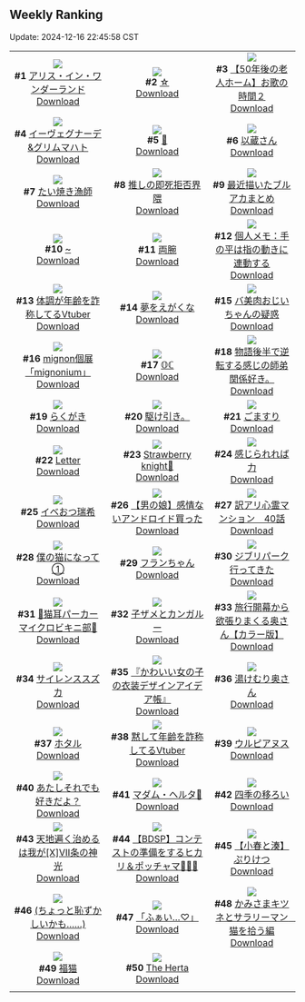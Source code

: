 ## Weekly Ranking
Update: 2024-12-16 22:45:58 CST

|      |      |      |
| :----: | :----: | :----: |
| ![](https://i.pixiv.re/c/240x480/img-master/img/2024/12/10/00/00/21/125049816_p0_master1200.jpg)<br>**#1** [アリス・イン・ワンダーランド](https://www.pixiv.net/artworks/125049816)<br>[Download](https://i.pixiv.re/img-original/img/2024/12/10/00/00/21/125049816_p0.png) | ![](https://i.pixiv.re/c/240x480/img-master/img/2024/12/10/08/30/01/125057666_p0_master1200.jpg)<br>**#2** [☆](https://www.pixiv.net/artworks/125057666)<br>[Download](https://i.pixiv.re/img-original/img/2024/12/10/08/30/01/125057666_p0.jpg) | ![](https://i.pixiv.re/c/240x480/img-master/img/2024/12/10/18/00/21/125066249_p0_master1200.jpg)<br>**#3** [【50年後の老人ホーム】お歌の時間２](https://www.pixiv.net/artworks/125066249)<br>[Download](https://i.pixiv.re/img-original/img/2024/12/10/18/00/21/125066249_p0.jpg) |
| ![](https://i.pixiv.re/c/240x480/img-master/img/2024/12/10/00/06/10/125050293_p0_master1200.jpg)<br>**#4** [イーヴェグナーデ&グリムマハト](https://www.pixiv.net/artworks/125050293)<br>[Download](https://i.pixiv.re/img-original/img/2024/12/10/00/06/10/125050293_p0.jpg) | ![](https://i.pixiv.re/c/240x480/img-master/img/2024/12/10/00/06/03/125050287_p0_master1200.jpg)<br>**#5** [🎀](https://www.pixiv.net/artworks/125050287)<br>[Download](https://i.pixiv.re/img-original/img/2024/12/10/00/06/03/125050287_p0.png) | ![](https://i.pixiv.re/c/240x480/img-master/img/2024/12/11/00/00/27/125077235_p0_master1200.jpg)<br>**#6** [以蔵さん](https://www.pixiv.net/artworks/125077235)<br>[Download](https://i.pixiv.re/img-original/img/2024/12/11/00/00/27/125077235_p0.jpg) |
| ![](https://i.pixiv.re/c/240x480/img-master/img/2024/12/10/20/51/09/125070988_p0_master1200.jpg)<br>**#7** [たい焼き漁師](https://www.pixiv.net/artworks/125070988)<br>[Download](https://i.pixiv.re/img-original/img/2024/12/10/20/51/09/125070988_p0.png) | ![](https://i.pixiv.re/c/240x480/img-master/img/2024/12/10/04/36/35/125055054_p0_master1200.jpg)<br>**#8** [推しの即死拒否界隈](https://www.pixiv.net/artworks/125055054)<br>[Download](https://i.pixiv.re/img-original/img/2024/12/10/04/36/35/125055054_p0.jpg) | ![](https://i.pixiv.re/c/240x480/img-master/img/2024/12/10/10/25/00/125059013_p0_master1200.jpg)<br>**#9** [最近描いたブルアカまとめ](https://www.pixiv.net/artworks/125059013)<br>[Download](https://i.pixiv.re/img-original/img/2024/12/10/10/25/00/125059013_p0.png) |
| ![](https://i.pixiv.re/c/240x480/img-master/img/2024/12/09/00/00/12/125021891_p0_master1200.jpg)<br>**#10** [~](https://www.pixiv.net/artworks/125021891)<br>[Download](https://i.pixiv.re/img-original/img/2024/12/09/00/00/12/125021891_p0.jpg) | ![](https://i.pixiv.re/c/240x480/img-master/img/2024/12/10/00/00/18/125049799_p0_master1200.jpg)<br>**#11** [両腕](https://www.pixiv.net/artworks/125049799)<br>[Download](https://i.pixiv.re/img-original/img/2024/12/10/00/00/18/125049799_p0.png) | ![](https://i.pixiv.re/c/240x480/img-master/img/2024/12/10/06/00/04/125055824_p0_master1200.jpg)<br>**#12** [個人メモ：手の平は指の動きに連動する](https://www.pixiv.net/artworks/125055824)<br>[Download](https://i.pixiv.re/img-original/img/2024/12/10/06/00/04/125055824_p0.jpg) |
| ![](https://i.pixiv.re/c/240x480/img-master/img/2024/12/10/20/09/58/125069864_p0_master1200.jpg)<br>**#13** [体調が年齢を詐称してるVtuber](https://www.pixiv.net/artworks/125069864)<br>[Download](https://i.pixiv.re/img-original/img/2024/12/10/20/09/58/125069864_p0.png) | ![](https://i.pixiv.re/c/240x480/img-master/img/2024/12/09/16/58/09/125037420_p0_master1200.jpg)<br>**#14** [夢をえがくな](https://www.pixiv.net/artworks/125037420)<br>[Download](https://i.pixiv.re/img-original/img/2024/12/09/16/58/09/125037420_p0.png) | ![](https://i.pixiv.re/c/240x480/img-master/img/2024/12/11/00/00/58/125077330_p0_master1200.jpg)<br>**#15** [バ美肉おじいちゃんの疑惑](https://www.pixiv.net/artworks/125077330)<br>[Download](https://i.pixiv.re/img-original/img/2024/12/11/00/00/58/125077330_p0.jpg) |
| ![](https://i.pixiv.re/c/240x480/img-master/img/2024/12/10/23/24/53/125076005_p0_master1200.jpg)<br>**#16** [mignon個展「mignonium」](https://www.pixiv.net/artworks/125076005)<br>[Download](https://i.pixiv.re/img-original/img/2024/12/10/23/24/53/125076005_p0.jpg) | ![](https://i.pixiv.re/c/240x480/img-master/img/2024/12/10/12/00/16/125060315_p0_master1200.jpg)<br>**#17** [𝕆ℂ](https://www.pixiv.net/artworks/125060315)<br>[Download](https://i.pixiv.re/img-original/img/2024/12/10/12/00/16/125060315_p0.jpg) | ![](https://i.pixiv.re/c/240x480/img-master/img/2024/12/11/17/36/00/125092683_p0_master1200.jpg)<br>**#18** [物語後半で逆転する感じの師弟関係好き。](https://www.pixiv.net/artworks/125092683)<br>[Download](https://i.pixiv.re/img-original/img/2024/12/11/17/36/00/125092683_p0.jpg) |
| ![](https://i.pixiv.re/c/240x480/img-master/img/2024/12/10/21/11/15/125071743_p0_master1200.jpg)<br>**#19** [らくがき](https://www.pixiv.net/artworks/125071743)<br>[Download](https://i.pixiv.re/img-original/img/2024/12/10/21/11/15/125071743_p0.jpg) | ![](https://i.pixiv.re/c/240x480/img-master/img/2024/12/10/21/34/27/125051210_p0_master1200.jpg)<br>**#20** [駆け引き。](https://www.pixiv.net/artworks/125051210)<br>[Download](https://i.pixiv.re/img-original/img/2024/12/10/21/34/27/125051210_p0.jpg) | ![](https://i.pixiv.re/c/240x480/img-master/img/2024/12/09/20/30/05/125042935_p0_master1200.jpg)<br>**#21** [ごますり](https://www.pixiv.net/artworks/125042935)<br>[Download](https://i.pixiv.re/img-original/img/2024/12/09/20/30/05/125042935_p0.png) |
| ![](https://i.pixiv.re/c/240x480/img-master/img/2024/12/10/20/42/16/125070744_p0_master1200.jpg)<br>**#22** [Letter](https://www.pixiv.net/artworks/125070744)<br>[Download](https://i.pixiv.re/img-original/img/2024/12/10/20/42/16/125070744_p0.jpg) | ![](https://i.pixiv.re/c/240x480/img-master/img/2024/12/11/16/43/16/125091690_p0_master1200.jpg)<br>**#23** [Strawberry knight🍰](https://www.pixiv.net/artworks/125091690)<br>[Download](https://i.pixiv.re/img-original/img/2024/12/11/16/43/16/125091690_p0.jpg) | ![](https://i.pixiv.re/c/240x480/img-master/img/2024/12/10/23/55/26/125076961_p0_master1200.jpg)<br>**#24** [感じられれば力](https://www.pixiv.net/artworks/125076961)<br>[Download](https://i.pixiv.re/img-original/img/2024/12/10/23/55/26/125076961_p0.jpg) |
| ![](https://i.pixiv.re/c/240x480/img-master/img/2024/12/10/16/15/04/125064206_p0_master1200.jpg)<br>**#25** [イベおつ瑞希](https://www.pixiv.net/artworks/125064206)<br>[Download](https://i.pixiv.re/img-original/img/2024/12/10/16/15/04/125064206_p0.jpg) | ![](https://i.pixiv.re/c/240x480/img-master/img/2024/12/11/19/03/31/125094952_p0_master1200.jpg)<br>**#26** [【男の娘】感情ないアンドロイド買った](https://www.pixiv.net/artworks/125094952)<br>[Download](https://i.pixiv.re/img-original/img/2024/12/11/19/03/31/125094952_p0.jpg) | ![](https://i.pixiv.re/c/240x480/img-master/img/2024/12/10/13/28/11/125061778_p0_master1200.jpg)<br>**#27** [訳アリ心霊マンション　40話](https://www.pixiv.net/artworks/125061778)<br>[Download](https://i.pixiv.re/img-original/img/2024/12/10/13/28/11/125061778_p0.jpg) |
| ![](https://i.pixiv.re/c/240x480/img-master/img/2024/12/10/12/00/05/125060272_p0_master1200.jpg)<br>**#28** [僕の猫になって①](https://www.pixiv.net/artworks/125060272)<br>[Download](https://i.pixiv.re/img-original/img/2024/12/10/12/00/05/125060272_p0.jpg) | ![](https://i.pixiv.re/c/240x480/img-master/img/2024/12/09/00/26/19/125023124_p0_master1200.jpg)<br>**#29** [フランちゃん](https://www.pixiv.net/artworks/125023124)<br>[Download](https://i.pixiv.re/img-original/img/2024/12/09/00/26/19/125023124_p0.jpg) | ![](https://i.pixiv.re/c/240x480/img-master/img/2024/12/10/12/56/24/125061308_p0_master1200.jpg)<br>**#30** [ジブリパーク行ってきた](https://www.pixiv.net/artworks/125061308)<br>[Download](https://i.pixiv.re/img-original/img/2024/12/10/12/56/24/125061308_p0.jpg) |
| ![](https://i.pixiv.re/c/240x480/img-master/img/2024/12/10/18/00/41/125066295_p0_master1200.jpg)<br>**#31** [💜猫耳パーカーマイクロビキニ部💜](https://www.pixiv.net/artworks/125066295)<br>[Download](https://i.pixiv.re/img-original/img/2024/12/10/18/00/41/125066295_p0.png) | ![](https://i.pixiv.re/c/240x480/img-master/img/2024/12/10/08/47/32/125057874_p0_master1200.jpg)<br>**#32** [子ザメとカンガルー](https://www.pixiv.net/artworks/125057874)<br>[Download](https://i.pixiv.re/img-original/img/2024/12/10/08/47/32/125057874_p0.jpg) | ![](https://i.pixiv.re/c/240x480/img-master/img/2024/12/09/00/00/39/125022006_p0_master1200.jpg)<br>**#33** [旅行開幕から欲張りまくる奥さん【カラー版】](https://www.pixiv.net/artworks/125022006)<br>[Download](https://i.pixiv.re/img-original/img/2024/12/09/00/00/39/125022006_p0.jpg) |
| ![](https://i.pixiv.re/c/240x480/img-master/img/2024/12/10/00/00/21/125049813_p0_master1200.jpg)<br>**#34** [サイレンススズカ](https://www.pixiv.net/artworks/125049813)<br>[Download](https://i.pixiv.re/img-original/img/2024/12/10/00/00/21/125049813_p0.jpg) | ![](https://i.pixiv.re/c/240x480/img-master/img/2024/12/10/20/30/10/125070410_p0_master1200.jpg)<br>**#35** [『かわいい女の子の衣装デザインアイデア帳』](https://www.pixiv.net/artworks/125070410)<br>[Download](https://i.pixiv.re/img-original/img/2024/12/10/20/30/10/125070410_p0.jpg) | ![](https://i.pixiv.re/c/240x480/img-master/img/2024/12/10/00/04/13/125050199_p0_master1200.jpg)<br>**#36** [湯けむり奥さん](https://www.pixiv.net/artworks/125050199)<br>[Download](https://i.pixiv.re/img-original/img/2024/12/10/00/04/13/125050199_p0.jpg) |
| ![](https://i.pixiv.re/c/240x480/img-master/img/2024/12/10/00/00/34/125049867_p0_master1200.jpg)<br>**#37** [ホタル](https://www.pixiv.net/artworks/125049867)<br>[Download](https://i.pixiv.re/img-original/img/2024/12/10/00/00/34/125049867_p0.jpg) | ![](https://i.pixiv.re/c/240x480/img-master/img/2024/12/09/21/06/32/125044078_p0_master1200.jpg)<br>**#38** [黙して年齢を詐称してるVtuber](https://www.pixiv.net/artworks/125044078)<br>[Download](https://i.pixiv.re/img-original/img/2024/12/09/21/06/32/125044078_p0.png) | ![](https://i.pixiv.re/c/240x480/img-master/img/2024/12/10/22/06/19/125073524_p0_master1200.jpg)<br>**#39** [ウルピアヌス](https://www.pixiv.net/artworks/125073524)<br>[Download](https://i.pixiv.re/img-original/img/2024/12/10/22/06/19/125073524_p0.jpg) |
| ![](https://i.pixiv.re/c/240x480/img-master/img/2024/12/10/18/03/12/125066416_p0_master1200.jpg)<br>**#40** [あたしそれでも好きだよ？](https://www.pixiv.net/artworks/125066416)<br>[Download](https://i.pixiv.re/img-original/img/2024/12/10/18/03/12/125066416_p0.jpg) | ![](https://i.pixiv.re/c/240x480/img-master/img/2024/12/11/17/19/07/125092383_p0_master1200.jpg)<br>**#41** [マダム・ヘルタ💜](https://www.pixiv.net/artworks/125092383)<br>[Download](https://i.pixiv.re/img-original/img/2024/12/11/17/19/07/125092383_p0.jpg) | ![](https://i.pixiv.re/c/240x480/img-master/img/2024/12/10/12/16/23/125060619_p0_master1200.jpg)<br>**#42** [四季の移ろい](https://www.pixiv.net/artworks/125060619)<br>[Download](https://i.pixiv.re/img-original/img/2024/12/10/12/16/23/125060619_p0.jpg) |
| ![](https://i.pixiv.re/c/240x480/img-master/img/2024/12/10/19/43/30/125069049_p0_master1200.jpg)<br>**#43** [天地遍く治めるは我が[X]VII条の神光](https://www.pixiv.net/artworks/125069049)<br>[Download](https://i.pixiv.re/img-original/img/2024/12/10/19/43/30/125069049_p0.jpg) | ![](https://i.pixiv.re/c/240x480/img-master/img/2024/12/10/01/26/25/125052480_p0_master1200.jpg)<br>**#44** [【BDSP】コンテストの準備をするヒカリ＆ポッチャマ🎀🌟✨](https://www.pixiv.net/artworks/125052480)<br>[Download](https://i.pixiv.re/img-original/img/2024/12/10/01/26/25/125052480_p0.jpg) | ![](https://i.pixiv.re/c/240x480/img-master/img/2024/12/10/20/57/39/125071186_p0_master1200.jpg)<br>**#45** [【小春と湊】ぷりけつ](https://www.pixiv.net/artworks/125071186)<br>[Download](https://i.pixiv.re/img-original/img/2024/12/10/20/57/39/125071186_p0.png) |
| ![](https://i.pixiv.re/c/240x480/img-master/img/2024/12/09/17/08/22/125037689_p0_master1200.jpg)<br>**#46** [(ちょっと恥ずかしいかも……)](https://www.pixiv.net/artworks/125037689)<br>[Download](https://i.pixiv.re/img-original/img/2024/12/09/17/08/22/125037689_p0.jpg) | ![](https://i.pixiv.re/c/240x480/img-master/img/2024/12/11/22/15/28/125100787_p0_master1200.jpg)<br>**#47** [「ふぁい…♡」](https://www.pixiv.net/artworks/125100787)<br>[Download](https://i.pixiv.re/img-original/img/2024/12/11/22/15/28/125100787_p0.jpg) | ![](https://i.pixiv.re/c/240x480/img-master/img/2024/12/09/07/00/21/125029274_p0_master1200.jpg)<br>**#48** [かみさまキツネとサラリーマン　猫を拾う編](https://www.pixiv.net/artworks/125029274)<br>[Download](https://i.pixiv.re/img-original/img/2024/12/09/07/00/21/125029274_p0.png) |
| ![](https://i.pixiv.re/c/240x480/img-master/img/2024/12/10/14/54/58/125062985_p0_master1200.jpg)<br>**#49** [福猫](https://www.pixiv.net/artworks/125062985)<br>[Download](https://i.pixiv.re/img-original/img/2024/12/10/14/54/58/125062985_p0.jpg) | ![](https://i.pixiv.re/c/240x480/img-master/img/2024/12/09/19/40/18/125041530_p0_master1200.jpg)<br>**#50** [The Herta](https://www.pixiv.net/artworks/125041530)<br>[Download](https://i.pixiv.re/img-original/img/2024/12/09/19/40/18/125041530_p0.png) |
|      |
